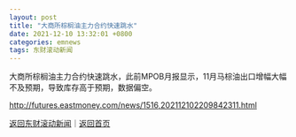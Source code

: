 ```yaml
---
layout: post
title: "大商所棕榈油主力合约快速跳水"
date: 2021-12-10 13:32:01 +0800
categories: emnews
tags: 东财滚动新闻
---
```


大商所棕榈油主力合约快速跳水，此前MPOB月报显示，11月马棕油出口增幅大幅不及预期，导致库存高于预期，数据偏空。

<http://futures.eastmoney.com/news/1516,202112102209842311.html>

[返回东财滚动新闻](//finews.withounder.com/emnews/)｜[返回首页](//finews.withounder.com/)